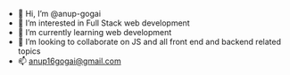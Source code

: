 - 👋 Hi, I’m @anup-gogai
- 👀 I’m interested in Full Stack web development
- 🌱 I’m currently learning web development
- 💞️ I’m looking to collaborate on JS and all front end and backend related topics
- 📫 anup16gogai@gmail.com

<!---
anup-gogai/anup-gogai is a ✨ special ✨ repository because its `README.md` (this file) appears on your GitHub profile.
You can click the Preview link to take a look at your changes.
--->
